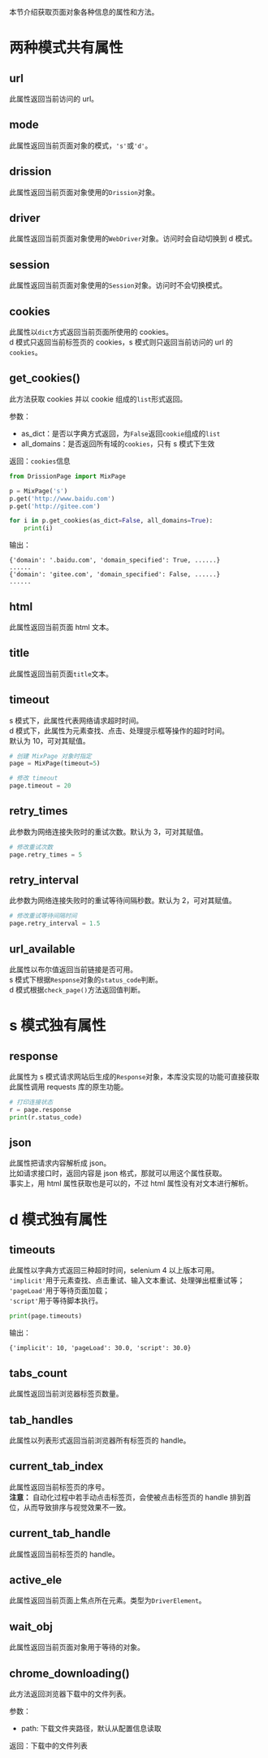 本节介绍获取页面对象各种信息的属性和方法。

# 两种模式共有属性

## url

此属性返回当前访问的 url。

## mode

此属性返回当前页面对象的模式，`'s'`或`'d'`。

## drission

此属性返回当前页面对象使用的`Drission`对象。

## driver

此属性返回当前页面对象使用的`WebDriver`对象。访问时会自动切换到 d 模式。

## session

此属性返回当前页面对象使用的`Session`对象。访问时不会切换模式。

## cookies

此属性以`dict`方式返回当前页面所使用的 cookies。  
d 模式只返回当前标签页的 cookies，s 模式则只返回当前访问的 url 的`cookies`。

## get_cookies()

此方法获取 cookies 并以 cookie 组成的`list`形式返回。

参数：

- as_dict：是否以字典方式返回，为`False`返回`cookie`组成的`list`
- all_domains：是否返回所有域的`cookies`，只有 s 模式下生效

返回：`cookies`信息

```python
from DrissionPage import MixPage

p = MixPage('s')
p.get('http://www.baidu.com')
p.get('http://gitee.com')

for i in p.get_cookies(as_dict=False, all_domains=True):
    print(i)
```

输出：

```
{'domain': '.baidu.com', 'domain_specified': True, ......}
......
{'domain': 'gitee.com', 'domain_specified': False, ......}
......
```

## html

此属性返回当前页面 html 文本。

## title

此属性返回当前页面`title`文本。

## timeout

s 模式下，此属性代表网络请求超时时间。  
d 模式下，此属性为元素查找、点击、处理提示框等操作的超时时间。  
默认为 10，可对其赋值。

```python
# 创建 MixPage 对象时指定
page = MixPage(timeout=5)

# 修改 timeout
page.timeout = 20
```

## retry_times

此参数为网络连接失败时的重试次数。默认为 3，可对其赋值。

```python
# 修改重试次数
page.retry_times = 5
```

## retry_interval

此参数为网络连接失败时的重试等待间隔秒数。默认为 2，可对其赋值。

```python
# 修改重试等待间隔时间
page.retry_interval = 1.5
```

## url_available

此属性以布尔值返回当前链接是否可用。  
s 模式下根据`Response`对象的`status_code`判断。  
d 模式根据`check_page()`方法返回值判断。

# s 模式独有属性

## response

此属性为 s 模式请求网站后生成的`Response`对象，本库没实现的功能可直接获取此属性调用 requests 库的原生功能。

```python
# 打印连接状态
r = page.response
print(r.status_code)
```

## json

此属性把请求内容解析成 json。  
比如请求接口时，返回内容是 json 格式，那就可以用这个属性获取。  
事实上，用 html 属性获取也是可以的，不过 html 属性没有对文本进行解析。

# d 模式独有属性

## timeouts

此属性以字典方式返回三种超时时间，selenium 4 以上版本可用。  
`'implicit'`用于元素查找、点击重试、输入文本重试、处理弹出框重试等；  
`'pageLoad'`用于等待页面加载；  
`'script'`用于等待脚本执行。

```python
print(page.timeouts)
```

输出：

```
{'implicit': 10, 'pageLoad': 30.0, 'script': 30.0}
```

## tabs_count

此属性返回当前浏览器标签页数量。

## tab_handles

此属性以列表形式返回当前浏览器所有标签页的 handle。

## current_tab_index

此属性返回当前标签页的序号。  
**注意：** 自动化过程中若手动点击标签页，会使被点击标签页的 handle 排到首位，从而导致排序与视觉效果不一致。

## current_tab_handle

此属性返回当前标签页的 handle。

## active_ele

此属性返回当前页面上焦点所在元素。类型为`DriverElement`。

## wait_obj

此属性返回当前页面对象用于等待的对象。

## chrome_downloading()

此方法返回浏览器下载中的文件列表。

参数：

- path: 下载文件夹路径，默认从配置信息读取

返回：下载中的文件列表

